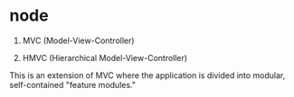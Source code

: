 # node

<!--
MVC: Best for small-to-medium apps and straightforward development.
HMVC: Use for large, modular applications where features are self-contained.
Microservices: For distributed systems with independent deployable services.
SOA: Good middle ground between monolithic and microservices.
Clean Architecture: For applications requiring strong separation of concerns.
Feature-Based: Best for large teams working on different features simultaneously. -->

1. MVC (Model-View-Controller)

<!-- project-root/
├── src/
│   ├── config/         # Configuration files (e.g., environment variables, database connection)
│   │   └── db.js       # Database connection logic
│   │   └── dotenv.js   # Environment variable loader
│   ├── controllers/    # Controllers handle business logic for each route
│   │   └── userController.js
│   │   └── authController.js
│   ├── models/         # Database models or schemas (e.g., Mongoose or Sequelize)
│   │   └── userModel.js
│   │   └── taskModel.js
│   ├── routes/         # Define and organize application routes
│   │   └── index.js    # Main entry point for all routes
│   │   └── userRoutes.js
│   │   └── authRoutes.js
│   ├── middlewares/    # Middleware functions for request/response processing
│   │   └── authMiddleware.js
│   │   └── errorHandler.js
│   ├── views/          # View templates (if using a templating engine like EJS, Pug, or Handlebars)
│   │   └── index.ejs
│   │   └── userProfile.ejs
│   ├── services/       # Service layer for reusable business logic
│   │   └── userService.js
│   │   └── authService.js
│   ├── utils/          # Utility functions/helpers
│   │   └── logger.js
│   │   └── validateInput.js
│   ├── app.js          # Main application setup (middleware, routes, etc.)
│   └── server.js       # Entry point to start the server
├── package.json
├── .env                # Environment variables
├── README.md           # Project documentation
└── .gitignore          # Git ignore file -->

2. HMVC (Hierarchical Model-View-Controller)

This is an extension of MVC where the application is divided into modular, self-contained "feature modules."

<!-- project-root/
├── src/
│   ├── modules/           # Each module has its own MVC structure
│   │   ├── users/
│   │   │   ├── controllers/
│   │   │   │   └── userController.js
│   │   │   ├── models/
│   │   │   │   └── userModel.js
│   │   │   ├── routes/
│   │   │   │   └── userRoutes.js
│   │   │   ├── services/
│   │   │   │   └── userService.js
│   │   │   └── index.js     # Module entry point
│   │   ├── auth/
│   │   │   ├── controllers/
│   │   │   │   └── authController.js
│   │   │   ├── models/
│   │   │   │   └── authModel.js
│   │   │   ├── routes/
│   │   │   │   └── authRoutes.js
│   │   │   ├── services/
│   │   │   │   └── authService.js
│   │   │   └── index.js
│   ├── config/
│   │   └── db.js
│   ├── middlewares/
│   │   └── authMiddleware.js
│   ├── utils/
│   │   └── logger.js
│   ├── app.js
│   └── server.js -->

<!-- project-root/
├── src/
│   ├── features/
│   │   ├── users/
│   │   │   ├── userController.js
│   │   │   ├── userModel.js
│   │   │   ├── userRoutes.js
│   │   │   ├── userService.js
│   │   │   └── userValidation.js
│   │   ├── auth/
│   │   │   ├── authController.js
│   │   │   ├── authModel.js
│   │   │   ├── authRoutes.js
│   │   │   ├── authService.js
│   │   │   └── authMiddleware.js
│   ├── config/
│   │   └── db.js
│   ├── middlewares/
│   │   └── errorHandler.js
│   ├── utils/
│   │   └── logger.js
│   ├── app.js
│   └── server.js -->
